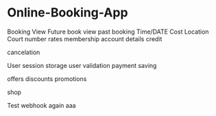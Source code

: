 # Online-Booking-App

Booking
View Future book
view past booking
Time/DATE Cost Location Court number
rates
membership
account details
credit

cancelation


User session storage
user validation
payment saving

offers discounts promotions

shop

Test webhook again aaa